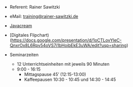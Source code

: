 * Referent: Rainer Sawitzki
* eMail: training@rainer-sawitzki.de
* [Javacream](http://javacream.org)  

* [Digitales Flipchart)(https://docs.google.com/presentation/d/1oCTLovYleC-QnxrOx8L6Rpv54oVS7i1bHoibEkE3uWA/edit?usp=sharing)  

* Seminarzeiten
  * 12 Unterrichtseinheiten mit jeweils 90 Minuten
  * 9:00 - 16:15
    * Mittagspause 45’ (12:15-13:00)
    * Kaffeepausen 10:30 - 10:45 und 14:30 - 14:45

